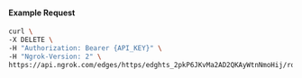 <!-- Code generated for API Clients. DO NOT EDIT. -->

#### Example Request

```bash
curl \
-X DELETE \
-H "Authorization: Bearer {API_KEY}" \
-H "Ngrok-Version: 2" \
https://api.ngrok.com/edges/https/edghts_2pkP6JKvMa2AD2QKAyWtnNmoHij/routes/edghtsrt_2pkP6OsJhkSE1e0LPPjOwbv11QN/websocket_tcp_converter
```
